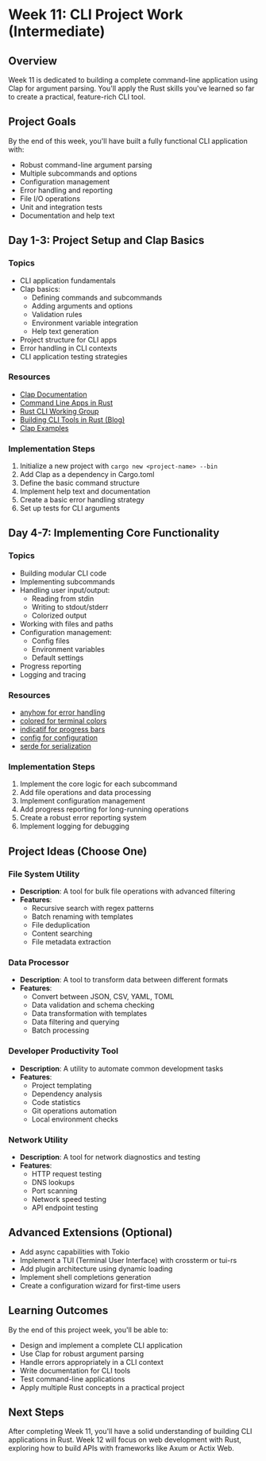 # Week 11: CLI Project Work (Intermediate)

## Overview

Week 11 is dedicated to building a complete command-line application using Clap for argument parsing. You'll apply the Rust skills you've learned so far to create a practical, feature-rich CLI tool.

## Project Goals

By the end of this week, you'll have built a fully functional CLI application with:

- Robust command-line argument parsing
- Multiple subcommands and options
- Configuration management
- Error handling and reporting
- File I/O operations
- Unit and integration tests
- Documentation and help text

## Day 1-3: Project Setup and Clap Basics

### Topics

- CLI application fundamentals
- Clap basics:
  - Defining commands and subcommands
  - Adding arguments and options
  - Validation rules
  - Environment variable integration
  - Help text generation
- Project structure for CLI apps
- Error handling in CLI contexts
- CLI application testing strategies

### Resources

- [Clap Documentation](https://docs.rs/clap/latest/clap/)
- [Command Line Apps in Rust](https://rust-cli.github.io/book/index.html)
- [Rust CLI Working Group](https://github.com/rust-cli/team)
- [Building CLI Tools in Rust (Blog)](https://blog.logrocket.com/building-rust-clis-polished-argparse/)
- [Clap Examples](https://github.com/clap-rs/clap/tree/master/examples)

### Implementation Steps

1. Initialize a new project with `cargo new <project-name> --bin`
2. Add Clap as a dependency in Cargo.toml
3. Define the basic command structure
4. Implement help text and documentation
5. Create a basic error handling strategy
6. Set up tests for CLI arguments

## Day 4-7: Implementing Core Functionality

### Topics

- Building modular CLI code
- Implementing subcommands
- Handling user input/output:
  - Reading from stdin
  - Writing to stdout/stderr
  - Colorized output
- Working with files and paths
- Configuration management:
  - Config files
  - Environment variables
  - Default settings
- Progress reporting
- Logging and tracing

### Resources

- [anyhow for error handling](https://docs.rs/anyhow/latest/anyhow/)
- [colored for terminal colors](https://docs.rs/colored/latest/colored/)
- [indicatif for progress bars](https://docs.rs/indicatif/latest/indicatif/)
- [config for configuration](https://docs.rs/config/latest/config/)
- [serde for serialization](https://serde.rs/)

### Implementation Steps

1. Implement the core logic for each subcommand
2. Add file operations and data processing
3. Implement configuration management
4. Add progress reporting for long-running operations
5. Create a robust error reporting system
6. Implement logging for debugging

## Project Ideas (Choose One)

### File System Utility

- **Description**: A tool for bulk file operations with advanced filtering
- **Features**:
  - Recursive search with regex patterns
  - Batch renaming with templates
  - File deduplication
  - Content searching
  - File metadata extraction

### Data Processor

- **Description**: A tool to transform data between different formats
- **Features**:
  - Convert between JSON, CSV, YAML, TOML
  - Data validation and schema checking
  - Data transformation with templates
  - Data filtering and querying
  - Batch processing

### Developer Productivity Tool

- **Description**: A utility to automate common development tasks
- **Features**:
  - Project templating
  - Dependency analysis
  - Code statistics
  - Git operations automation
  - Local environment checks

### Network Utility

- **Description**: A tool for network diagnostics and testing
- **Features**:
  - HTTP request testing
  - DNS lookups
  - Port scanning
  - Network speed testing
  - API endpoint testing

## Advanced Extensions (Optional)

- Add async capabilities with Tokio
- Implement a TUI (Terminal User Interface) with crossterm or tui-rs
- Add plugin architecture using dynamic loading
- Implement shell completions generation
- Create a configuration wizard for first-time users

## Learning Outcomes

By the end of this project week, you'll be able to:

- Design and implement a complete CLI application
- Use Clap for robust argument parsing
- Handle errors appropriately in a CLI context
- Write documentation for CLI tools
- Test command-line applications
- Apply multiple Rust concepts in a practical project

## Next Steps

After completing Week 11, you'll have a solid understanding of building CLI applications in Rust. Week 12 will focus on web development with Rust, exploring how to build APIs with frameworks like Axum or Actix Web.
